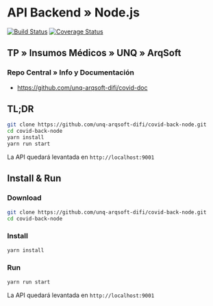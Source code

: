 # API Backend » Node.js

[![Build Status](https://travis-ci.org/unq-arqsoft-difi/covid-back-node.svg?branch=master)](https://travis-ci.org/unq-arqsoft-difi/covid-back-node)
[![Coverage Status](https://coveralls.io/repos/github/unq-arqsoft-difi/covid-back-node/badge.svg?branch=master)](https://coveralls.io/github/unq-arqsoft-difi/covid-back-node?branch=test-api-support)

## TP » Insumos Médicos » UNQ » ArqSoft

### Repo Central » Info y Documentación

* <https://github.com/unq-arqsoft-difi/covid-doc>

## TL;DR

```sh
git clone https://github.com/unq-arqsoft-difi/covid-back-node.git
cd covid-back-node
yarn install
yarn run start
```

La API quedará levantada en `http://localhost:9001`

## Install & Run

### Download

```sh
git clone https://github.com/unq-arqsoft-difi/covid-back-node.git
cd covid-back-node
```

### Install

```sh
yarn install
```

### Run

```sh
yarn run start
```

La API quedará levantada en `http://localhost:9001`
